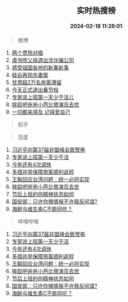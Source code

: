 <div align="center"><h2>实时热搜榜</h2><h4>2024-02-18 11:29:01</h4></div>

> 微博  

1. [两个贾玲对唱](https://s.weibo.com/weibo?q=%E4%B8%A4%E4%B8%AA%E8%B4%BE%E7%8E%B2%E5%AF%B9%E5%94%B1&t=31&band_rank=1&Refer=top)<br />
2. [虞书欣父母退出涉诈骗公司](https://s.weibo.com/weibo?q=%23%E8%99%9E%E4%B9%A6%E6%AC%A3%E7%88%B6%E6%AF%8D%E9%80%80%E5%87%BA%E6%B6%89%E8%AF%88%E9%AA%97%E5%85%AC%E5%8F%B8%23&t=31&band_rank=2&Refer=top)<br />
3. [感受祖国各地的新春新事](https://s.weibo.com/weibo?q=%23%E6%84%9F%E5%8F%97%E7%A5%96%E5%9B%BD%E5%90%84%E5%9C%B0%E7%9A%84%E6%96%B0%E6%98%A5%E6%96%B0%E4%BA%8B%23&t=31&band_rank=3&Refer=top)<br />
4. [硅谷再现杀妻案](https://s.weibo.com/weibo?q=%23%E7%A1%85%E8%B0%B7%E5%86%8D%E7%8E%B0%E6%9D%80%E5%A6%BB%E6%A1%88%23&t=31&band_rank=4&Refer=top)<br />
5. [甘肃超2万名旅客滞留](https://s.weibo.com/weibo?q=%23%E7%94%98%E8%82%83%E8%B6%852%E4%B8%87%E5%90%8D%E6%97%85%E5%AE%A2%E6%BB%9E%E7%95%99%23&t=31&band_rank=5&Refer=top)<br />
6. [今天正式退出春节档](https://s.weibo.com/weibo?q=%23%E4%BB%8A%E5%A4%A9%E6%AD%A3%E5%BC%8F%E9%80%80%E5%87%BA%E6%98%A5%E8%8A%82%E6%A1%A3%23&t=31&band_rank=6&Refer=top)<br />
7. [专家说上班第一天少干活儿](https://s.weibo.com/weibo?q=%23%E4%B8%93%E5%AE%B6%E8%AF%B4%E4%B8%8A%E7%8F%AD%E7%AC%AC%E4%B8%80%E5%A4%A9%E5%B0%91%E5%B9%B2%E6%B4%BB%E5%84%BF%23&t=31&band_rank=7&Refer=top)<br />
8. [摔跤吧爸爸小芭比塔演员去世](https://s.weibo.com/weibo?q=%23%E6%91%94%E8%B7%A4%E5%90%A7%E7%88%B8%E7%88%B8%E5%B0%8F%E8%8A%AD%E6%AF%94%E5%A1%94%E6%BC%94%E5%91%98%E5%8E%BB%E4%B8%96%23&t=31&band_rank=8&Refer=top)<br />
9. [一切都来得及 记得爱自己](https://s.weibo.com/weibo?q=%E4%B8%80%E5%88%87%E9%83%BD%E6%9D%A5%E5%BE%97%E5%8F%8A%20%E8%AE%B0%E5%BE%97%E7%88%B1%E8%87%AA%E5%B7%B1&t=31&band_rank=9&Refer=top)<br />

> 知乎  


> 百度  

1. [习近平向第37届非盟峰会致贺电](https://www.baidu.com/s?wd=%E4%B9%A0%E8%BF%91%E5%B9%B3%E5%90%91%E7%AC%AC37%E5%B1%8A%E9%9D%9E%E7%9B%9F%E5%B3%B0%E4%BC%9A%E8%87%B4%E8%B4%BA%E7%94%B5&sa=fyb_news&rsv_dl=fyb_news)<br />
2. [专家说上班第一天少干活](https://www.baidu.com/s?wd=%E4%B8%93%E5%AE%B6%E8%AF%B4%E4%B8%8A%E7%8F%AD%E7%AC%AC%E4%B8%80%E5%A4%A9%E5%B0%91%E5%B9%B2%E6%B4%BB&sa=fyb_news&rsv_dl=fyb_news)<br />
3. [今年还有4次调休](https://www.baidu.com/s?wd=%E4%BB%8A%E5%B9%B4%E8%BF%98%E6%9C%894%E6%AC%A1%E8%B0%83%E4%BC%91&sa=fyb_news&rsv_dl=fyb_news)<br />
4. [多措并举保障旅客顺利返程](https://www.baidu.com/s?wd=%E5%A4%9A%E6%8E%AA%E5%B9%B6%E4%B8%BE%E4%BF%9D%E9%9A%9C%E6%97%85%E5%AE%A2%E9%A1%BA%E5%88%A9%E8%BF%94%E7%A8%8B&sa=fyb_news&rsv_dl=fyb_news)<br />
5. [王毅回应台湾问题：统一必将实现](https://www.baidu.com/s?wd=%E7%8E%8B%E6%AF%85%E5%9B%9E%E5%BA%94%E5%8F%B0%E6%B9%BE%E9%97%AE%E9%A2%98%EF%BC%9A%E7%BB%9F%E4%B8%80%E5%BF%85%E5%B0%86%E5%AE%9E%E7%8E%B0&sa=fyb_news&rsv_dl=fyb_news)<br />
6. [摔跤吧爸爸小芭比塔演员去世](https://www.baidu.com/s?wd=%E6%91%94%E8%B7%A4%E5%90%A7%E7%88%B8%E7%88%B8%E5%B0%8F%E8%8A%AD%E6%AF%94%E5%A1%94%E6%BC%94%E5%91%98%E5%8E%BB%E4%B8%96&sa=fyb_news&rsv_dl=fyb_news)<br />
7. [节后上班的你精神状态如何](https://www.baidu.com/s?wd=%E8%8A%82%E5%90%8E%E4%B8%8A%E7%8F%AD%E7%9A%84%E4%BD%A0%E7%B2%BE%E7%A5%9E%E7%8A%B6%E6%80%81%E5%A6%82%E4%BD%95&sa=fyb_news&rsv_dl=fyb_news)<br />
8. [国安部：只许你搞情报不许我反间谍?](https://www.baidu.com/s?wd=%E5%9B%BD%E5%AE%89%E9%83%A8%EF%BC%9A%E5%8F%AA%E8%AE%B8%E4%BD%A0%E6%90%9E%E6%83%85%E6%8A%A5%E4%B8%8D%E8%AE%B8%E6%88%91%E5%8F%8D%E9%97%B4%E8%B0%8D%3F&sa=fyb_news&rsv_dl=fyb_news)<br />
9. [海鲜与维生素C不能同吃？](https://www.baidu.com/s?wd=%E6%B5%B7%E9%B2%9C%E4%B8%8E%E7%BB%B4%E7%94%9F%E7%B4%A0C%E4%B8%8D%E8%83%BD%E5%90%8C%E5%90%83%EF%BC%9F&sa=fyb_news&rsv_dl=fyb_news)<br />

> 哔哩哔哩  

1. [习近平向第37届非盟峰会致贺电](https://www.baidu.com/s?wd=%E4%B9%A0%E8%BF%91%E5%B9%B3%E5%90%91%E7%AC%AC37%E5%B1%8A%E9%9D%9E%E7%9B%9F%E5%B3%B0%E4%BC%9A%E8%87%B4%E8%B4%BA%E7%94%B5&sa=fyb_news&rsv_dl=fyb_news)<br />
2. [专家说上班第一天少干活](https://www.baidu.com/s?wd=%E4%B8%93%E5%AE%B6%E8%AF%B4%E4%B8%8A%E7%8F%AD%E7%AC%AC%E4%B8%80%E5%A4%A9%E5%B0%91%E5%B9%B2%E6%B4%BB&sa=fyb_news&rsv_dl=fyb_news)<br />
3. [今年还有4次调休](https://www.baidu.com/s?wd=%E4%BB%8A%E5%B9%B4%E8%BF%98%E6%9C%894%E6%AC%A1%E8%B0%83%E4%BC%91&sa=fyb_news&rsv_dl=fyb_news)<br />
4. [多措并举保障旅客顺利返程](https://www.baidu.com/s?wd=%E5%A4%9A%E6%8E%AA%E5%B9%B6%E4%B8%BE%E4%BF%9D%E9%9A%9C%E6%97%85%E5%AE%A2%E9%A1%BA%E5%88%A9%E8%BF%94%E7%A8%8B&sa=fyb_news&rsv_dl=fyb_news)<br />
5. [王毅回应台湾问题：统一必将实现](https://www.baidu.com/s?wd=%E7%8E%8B%E6%AF%85%E5%9B%9E%E5%BA%94%E5%8F%B0%E6%B9%BE%E9%97%AE%E9%A2%98%EF%BC%9A%E7%BB%9F%E4%B8%80%E5%BF%85%E5%B0%86%E5%AE%9E%E7%8E%B0&sa=fyb_news&rsv_dl=fyb_news)<br />
6. [摔跤吧爸爸小芭比塔演员去世](https://www.baidu.com/s?wd=%E6%91%94%E8%B7%A4%E5%90%A7%E7%88%B8%E7%88%B8%E5%B0%8F%E8%8A%AD%E6%AF%94%E5%A1%94%E6%BC%94%E5%91%98%E5%8E%BB%E4%B8%96&sa=fyb_news&rsv_dl=fyb_news)<br />
7. [节后上班的你精神状态如何](https://www.baidu.com/s?wd=%E8%8A%82%E5%90%8E%E4%B8%8A%E7%8F%AD%E7%9A%84%E4%BD%A0%E7%B2%BE%E7%A5%9E%E7%8A%B6%E6%80%81%E5%A6%82%E4%BD%95&sa=fyb_news&rsv_dl=fyb_news)<br />
8. [国安部：只许你搞情报不许我反间谍?](https://www.baidu.com/s?wd=%E5%9B%BD%E5%AE%89%E9%83%A8%EF%BC%9A%E5%8F%AA%E8%AE%B8%E4%BD%A0%E6%90%9E%E6%83%85%E6%8A%A5%E4%B8%8D%E8%AE%B8%E6%88%91%E5%8F%8D%E9%97%B4%E8%B0%8D%3F&sa=fyb_news&rsv_dl=fyb_news)<br />
9. [海鲜与维生素C不能同吃？](https://www.baidu.com/s?wd=%E6%B5%B7%E9%B2%9C%E4%B8%8E%E7%BB%B4%E7%94%9F%E7%B4%A0C%E4%B8%8D%E8%83%BD%E5%90%8C%E5%90%83%EF%BC%9F&sa=fyb_news&rsv_dl=fyb_news)<br />
